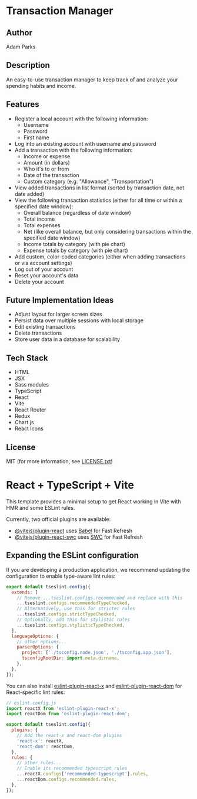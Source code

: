 # Transaction Manager

## Author

Adam Parks

## Description

An easy-to-use transaction manager to keep track of and analyze your spending habits and income.

## Features

- Register a local account with the following information:
  - Username
  - Password
  - First name
- Log into an existing account with username and password
- Add a transaction with the following information:
  - Income or expense
  - Amount (in dollars)
  - Who it's to or from
  - Date of the transaction
  - Custom category (e.g. "Allowance", "Transportation")
- View added transactions in list format (sorted by transaction date, not date added)
- View the following transaction statistics (either for all time or within a specified date window):
  - Overall balance (regardless of date window)
  - Total income
  - Total expenses
  - Net (like overall balance, but only considering transactions within the specified date window)
  - Income totals by category (with pie chart)
  - Expense totals by category (with pie chart)
- Add custom, color-coded categories (either when adding transactions or via account settings)
- Log out of your account
- Reset your account's data
- Delete your account

## Future Implementation Ideas

- Adjust layout for larger screen sizes
- Persist data over multiple sessions with local storage
- Edit existing transactions
- Delete transactions
- Store user data in a database for scalability

## Tech Stack

- HTML
- JSX
- Sass modules
- TypeScript
- React
- Vite
- React Router
- Redux
- Chart.js
- React Icons

## License

MIT (for more information, see [LICENSE.txt](./LICENSE.txt))

# React + TypeScript + Vite

This template provides a minimal setup to get React working in Vite with HMR and some ESLint rules.

Currently, two official plugins are available:

- [@vitejs/plugin-react](https://github.com/vitejs/vite-plugin-react/blob/main/packages/plugin-react) uses [Babel](https://babeljs.io/) for Fast Refresh
- [@vitejs/plugin-react-swc](https://github.com/vitejs/vite-plugin-react/blob/main/packages/plugin-react-swc) uses [SWC](https://swc.rs/) for Fast Refresh

## Expanding the ESLint configuration

If you are developing a production application, we recommend updating the configuration to enable type-aware lint rules:

```js
export default tseslint.config({
  extends: [
    // Remove ...tseslint.configs.recommended and replace with this
    ...tseslint.configs.recommendedTypeChecked,
    // Alternatively, use this for stricter rules
    ...tseslint.configs.strictTypeChecked,
    // Optionally, add this for stylistic rules
    ...tseslint.configs.stylisticTypeChecked,
  ],
  languageOptions: {
    // other options...
    parserOptions: {
      project: ['./tsconfig.node.json', './tsconfig.app.json'],
      tsconfigRootDir: import.meta.dirname,
    },
  },
});
```

You can also install [eslint-plugin-react-x](https://github.com/Rel1cx/eslint-react/tree/main/packages/plugins/eslint-plugin-react-x) and [eslint-plugin-react-dom](https://github.com/Rel1cx/eslint-react/tree/main/packages/plugins/eslint-plugin-react-dom) for React-specific lint rules:

```js
// eslint.config.js
import reactX from 'eslint-plugin-react-x';
import reactDom from 'eslint-plugin-react-dom';

export default tseslint.config({
  plugins: {
    // Add the react-x and react-dom plugins
    'react-x': reactX,
    'react-dom': reactDom,
  },
  rules: {
    // other rules...
    // Enable its recommended typescript rules
    ...reactX.configs['recommended-typescript'].rules,
    ...reactDom.configs.recommended.rules,
  },
});
```
